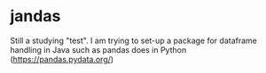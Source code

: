 # jandas
Still a studying "test". I am trying to set-up a package for dataframe handling in Java such as pandas does in Python (https://pandas.pydata.org/)
